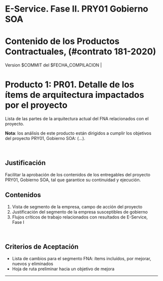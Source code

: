 # E-Service. Fase II. PRY01 Gobierno SOA
# Contenido de los Productos Contractuales, (#contrato 181-2020)

Version $COMMIT del $FECHA_COMPILACION                              |


# Producto 1: PR01. Detalle de los ítems de arquitectura impactados por el proyecto 
Lista de las partes de la arquitectura actual del FNA relacionados con el proyecto.

**Nota**: los análisis de este producto están dirigidos a cumplir los objetivos del proyecto PRY01, Gobierno SOA: (...).

<br>

## Justificación
Facilitar la aprobación de los contenidos de los entregables del proyecto PRY01, Gobierno SOA, tal que garantice su continuidad y ejecución.

## Contenidos
1. Vista de segmento de la empresa, campo de acción del proyecto
1. Justificación del segmento de la empresa susceptibles de gobierno
1. Flujos críticos de trabajo relacionados con resultados de E-Service, Fase I

<br>

## Criterios de Aceptación

* Lista de cambios para el segmento FNA: ítems incluídos, por mejorar, nuevos y eliminados
* Hoja de ruta preliminar hacia un objetivo de mejora

*** 
